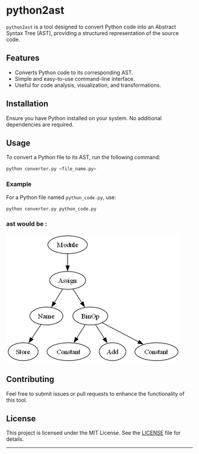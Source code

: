 
# python2ast

`python2ast` is a tool designed to convert Python code into an Abstract Syntax Tree (AST), providing a structured representation of the source code.

## Features
- Converts Python code to its corresponding AST.
- Simple and easy-to-use command-line interface.
- Useful for code analysis, visualization, and transformations.

## Installation
Ensure you have Python installed on your system. No additional dependencies are required.

## Usage
To convert a Python file to its AST, run the following command:

```sh
python converter.py <file_name.py>
```

### Example
For a Python file named `python_code.py`, use:

```sh
python converter.py python_code.py
```

### ast would be :
![ast image](ast.png)
## Contributing
Feel free to submit issues or pull requests to enhance the functionality of this tool.

## License
This project is licensed under the MIT License. See the [LICENSE](LICENSE) file for details.

---

